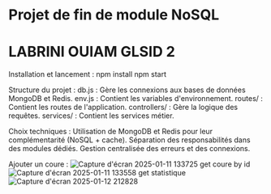 # Projet de fin de module NoSQL
# LABRINI OUIAM GLSID 2

Installation et lancement  : 
npm install
npm start 

Structure du projet :
db.js : Gère les connexions aux bases de données MongoDB et Redis.
env.js : Contient les variables d'environnement.
routes/ : Contient les routes de l'application.
controllers/ : Gère la logique des requêtes.
services/ : Contient les services métier.

Choix techniques :
Utilisation de MongoDB et Redis pour leur complémentarité (NoSQL + cache).
Séparation des responsabilités dans des modules dédiés.
Gestion centralisée des erreurs et des connexions.

Ajouter un coure : 
![Capture d'écran 2025-01-11 133725](https://github.com/user-attachments/assets/b8175d7b-a5bc-4eca-89c6-a40ca1fcaa6a)
get coure by id 
![Capture d'écran 2025-01-11 133558](https://github.com/user-attachments/assets/1ce7349b-5957-4e0f-85c5-4c1b8207f83a)
get statistique
![Capture d'écran 2025-01-12 212828](https://github.com/user-attachments/assets/579404cc-7018-4f0c-a861-2c9457f7c426)
